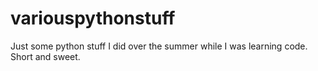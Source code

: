 # variouspythonstuff
Just some python stuff I did over the summer while I was learning code. Short and sweet.
